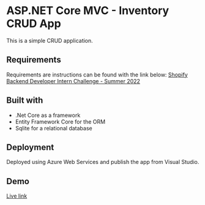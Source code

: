 # ASP.NET Core MVC - Inventory CRUD App

This is a simple CRUD application.

## Requirements

Requirements are instructions can be found with the link below:
[Shopify Backend Developer Intern Challenge - Summer 2022](https://docs.google.com/document/d/1z9LZ_kZBUbg-O2MhZVVSqTmvDko5IJWHtuFmIu_Xg1A/edit)


## Built with

* .Net Core as a framework
* Entity Framework Core for the ORM 
* Sqlite for a relational database

## Deployment

Deployed using Azure Web Services and publish the app from Visual Studio.

## Demo

[Live link](https://shopifytechnicalchallenge.azurewebsites.net)

